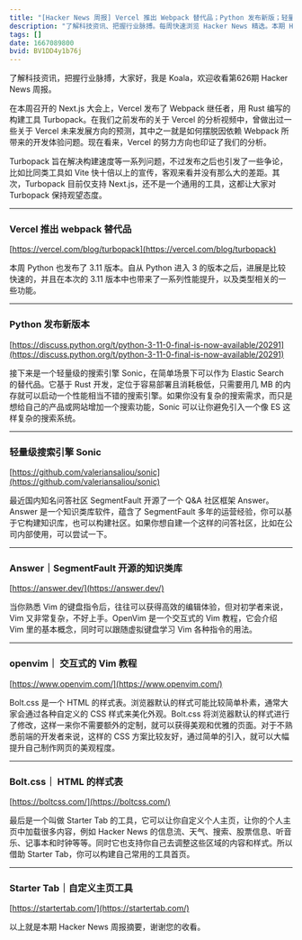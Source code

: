```yaml
---
title: "[Hacker News 周报] Vercel 推出 Webpack 替代品；Python 发布新版；轻量级搜索引擎 Sonic"
description: "了解科技资讯、把握行业脉搏。每周快速浏览 Hacker News 精选。本期 Hacker Newsletter 地址：https://mailchi.mp/hackernewsletter/626"
tags: []
date: 1667089800
bvid: BV1DD4y1b76j
---
```

了解科技资讯，把握行业脉搏，大家好，我是 Koala，欢迎收看第626期 Hacker News 周报。

在本周召开的 Next.js 大会上，Vercel 发布了 Webpack 继任者，用 Rust 编写的构建工具 Turbopack。在我们之前发布的关于 Vercel 的分析视频中，曾做出过一些关于 Vercel 未来发展方向的预测，其中之一就是如何摆脱因依赖 Webpack 所带来的开发体验问题。现在看来，Vercel 的努力方向也印证了我们的分析。

Turbopack 旨在解决构建速度等一系列问题，不过发布之后也引发了一些争论，比如比同类工具如 Vite 快十倍以上的宣传，客观来看并没有那么大的差距。其次，Turbopack 目前仅支持 Next.js，还不是一个通用的工具，这都让大家对 Turbopack 保持观望态度。

---
### Vercel 推出 webpack 替代品
[https://vercel.com/blog/turbopack](https://vercel.com/blog/turbopack)

本周 Python 也发布了 3.11 版本。自从 Python 进入 3 的版本之后，进展是比较快速的，并且在本次的 3.11 版本中也带来了一系列性能提升，以及类型相关的一些功能。

---
### Python 发布新版本
[https://discuss.python.org/t/python-3-11-0-final-is-now-available/20291](https://discuss.python.org/t/python-3-11-0-final-is-now-available/20291)

接下来是一个轻量级的搜索引擎 Sonic，在简单场景下可以作为 Elastic Search 的替代品。它基于 Rust 开发，定位于容易部署且消耗极低，只需要用几 MB 的内存就可以启动一个性能相当不错的搜索引擎。如果你没有复杂的搜索需求，而只是想给自己的产品或网站增加一个搜索功能，Sonic 可以让你避免引入一个像 ES 这样复杂的搜索系统。

---
### 轻量级搜索引擎 Sonic
[https://github.com/valeriansaliou/sonic](https://github.com/valeriansaliou/sonic)

最近国内知名问答社区 SegmentFault 开源了一个 Q&A 社区框架 Answer。Answer 是一个知识类库软件，蕴含了 SegmentFault 多年的运营经验，你可以基于它构建知识库，也可以构建社区。如果你想自建一个这样的问答社区，比如在公司内部使用，可以尝试一下。

---
### Answer｜SegmentFault 开源的知识类库
[https://answer.dev/](https://answer.dev/)

当你熟悉 Vim 的键盘指令后，往往可以获得高效的编辑体验，但对初学者来说，Vim 又非常复杂，不好上手。OpenVim 是一个交互式的 Vim 教程，它会介绍 Vim 里的基本概念，同时可以跟随虚拟键盘学习 Vim 各种指令的用法。

---
### openvim｜ 交互式的 Vim 教程
[https://www.openvim.com/](https://www.openvim.com/)

Bolt.css 是一个 HTML 的样式表。浏览器默认的样式可能比较简单朴素，通常大家会通过各种自定义的 CSS 样式来美化外观。Bolt.css 将浏览器默认的样式进行了修改，这样一来你不需要额外的定制，就可以获得美观和优雅的页面。对于不熟悉前端的开发者来说，这样的 CSS 方案比较友好，通过简单的引入，就可以大幅提升自己制作网页的美观程度。

---
### Bolt.css｜ HTML 的样式表
[https://boltcss.com/](https://boltcss.com/)

最后是一个叫做 Starter Tab 的工具，它可以让你自定义个人主页，让你的个人主页中加载很多内容，例如 Hacker News 的信息流、天气、搜索、股票信息、听音乐、记事本和时钟等等。同时它也支持你自己去调整这些区域的内容和样式。所以借助 Starter Tab，你可以构建自己常用的工具首页。

---
### Starter Tab｜自定义主页工具
[https://startertab.com/](https://startertab.com/)

以上就是本期 Hacker News 周报摘要，谢谢您的收看。

